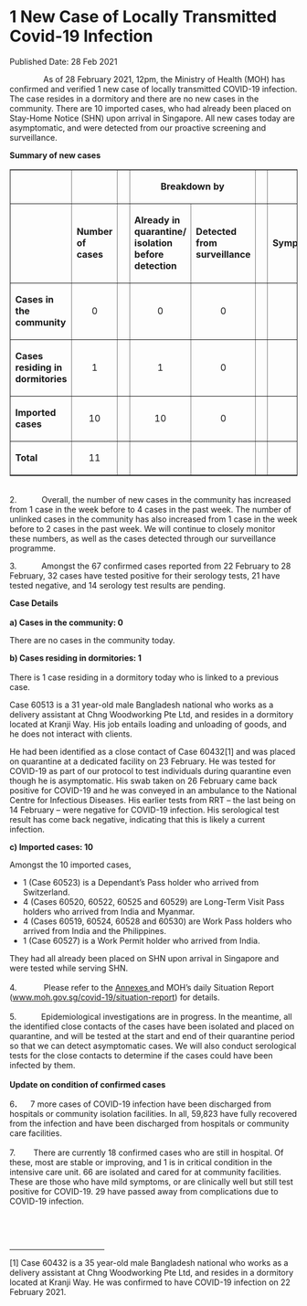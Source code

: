 <html>
    <meta http-equiv="Content-Type" content="text/html; charset=utf-8"/>
    <meta charset="utf-8"/>
    <title>1 New Case of Locally Transmitted Covid-19 Infection</title>
    <body><h1>1 New Case of Locally Transmitted Covid-19 Infection</h1>
    <p>Published Date: 28 Feb 2021</p> <p>&nbsp; &nbsp; &nbsp; &nbsp; &nbsp; &nbsp; &nbsp; &nbsp;As of 28 February 2021, 12pm, the Ministry of Health (MOH) has confirmed and verified 1 new case of locally transmitted COVID-19 infection. The case resides in a dormitory and there are no new cases in the community. There are 10 imported cases, who had already been placed on Stay-Home Notice (SHN) upon arrival in Singapore. All new cases today are asymptomatic, and were detected from our proactive screening and surveillance.&nbsp;</p> <p><strong>Summary of new cases</strong></p> <table border="1" cellspacing="0" cellpadding="0" width="605"> <tbody><tr> <td width="129"> <p align="right">&nbsp;</p> </td> <td width="60"> <p>&nbsp;</p> </td> <td width="16" valign="top"> <p>&nbsp;</p> </td> <td width="192" colspan="2"> <p align="center"><strong>Breakdown by</strong></p> </td> <td width="16" valign="top"> <p>&nbsp;</p> </td> <td width="192" colspan="2"> <p align="center"><strong>Breakdown by</strong></p> </td> </tr> <tr> <td width="129"> <p align="right">&nbsp;</p> </td> <td width="60"> <p><strong>Number of cases</strong></p> </td> <td width="16" valign="top"> <p>&nbsp;</p> </td> <td width="96"> <p><strong>Already in quarantine/ isolation before detection</strong></p> </td> <td width="96"> <p><strong>Detected from surveillance</strong></p> </td> <td width="16" valign="top"> <p>&nbsp;</p> </td> <td width="96"> <p><strong>Symptomatic</strong></p> </td> <td width="96"> <p><strong>Asymptomatic</strong></p> </td> </tr> <tr> <td width="129"> <p><strong>Cases in the community</strong></p> </td> <td width="60"> <p align="center">0</p> </td> <td width="16" valign="top"> <p align="center">&nbsp;</p> </td> <td width="96"> <p align="center">0</p> </td> <td width="96"> <p align="center">0</p> </td> <td width="16" valign="top"> <p align="center">&nbsp;</p> </td> <td width="96"> <p align="center">0</p> </td> <td width="96"> <p align="center">0</p> </td> </tr> <tr> <td width="129"> <p><strong>Cases residing in dormitories</strong></p> </td> <td width="60"> <p align="center">1</p> </td> <td width="16" valign="top"> <p align="center">&nbsp;</p> </td> <td width="96"> <p align="center">1</p> </td> <td width="96"> <p align="center">0</p> </td> <td width="16" valign="top"> <p align="center">&nbsp;</p> </td> <td width="96"> <p align="center">0</p> </td> <td width="96"> <p align="center">1</p> </td> </tr> <tr> <td width="129"> <p><strong>Imported cases</strong></p> </td> <td width="60"> <p align="center">10</p> </td> <td width="16" valign="top"> <p align="center">&nbsp;</p> </td> <td width="96"> <p align="center">10</p> </td> <td width="96"> <p align="center">0</p> </td> <td width="16" valign="top"> <p align="center">&nbsp;</p> </td> <td width="96"> <p align="center">0</p> </td> <td width="96"> <p align="center">10</p> </td> </tr> <tr> <td width="129"> <p><strong>Total</strong></p> </td> <td width="60"> <p align="center">11</p> </td> <td width="16" valign="top"> <p align="center">&nbsp;</p> </td> <td width="96"> <p align="center">&nbsp;</p> </td> <td width="96"> <p align="center">&nbsp;</p> </td> <td width="16" valign="top"> <p align="center">&nbsp;</p> </td> <td width="96"> <p align="center">&nbsp;</p> </td> <td width="96"> <p align="center">&nbsp;</p> </td> </tr> </tbody></table> <p><br>2.&nbsp; &nbsp; &nbsp; &nbsp; &nbsp; &nbsp;Overall, the number of new cases in the community has increased from 1 case in the week before to 4 cases in the past week. The number of unlinked cases in the community has also increased from 1 case in the week before to 2 cases in the past week.&nbsp;We will continue to closely monitor these numbers, as well as the cases detected through our surveillance programme.</p><p><p>3.&nbsp; &nbsp; &nbsp; &nbsp; &nbsp; &nbsp;Amongst the 67 confirmed cases reported from 22 February to 28 February, 32 cases have tested positive for their serology tests, 21 have tested negative, and 14 serology test results are pending.</p></p><p><p><strong>Case Details<br><br>a)&nbsp;</strong><strong>Cases in the community: 0</strong></p><p>There are no cases in the community today.</p><p><strong>b) Cases residing in dormitories: 1<br><br></strong>There is 1 case residing in a dormitory today who is linked to a previous case.</p><p>Case 60513 is a 31 year-old male Bangladesh national who works as a delivery assistant at Chng Woodworking Pte Ltd, and resides in a dormitory located at Kranji Way. His job entails loading and unloading of goods, and he does not interact with clients.</p><p>He had been identified as a close contact of Case 60432[1]&nbsp;and was placed on quarantine at a dedicated facility on 23 February. He was tested for COVID-19 as part of our protocol to test individuals during quarantine even though he is asymptomatic. His swab taken on 26 February came back positive for COVID-19 and he was conveyed in an ambulance to the National Centre for Infectious Diseases. His earlier tests from RRT – the last being on 14 February – were negative for COVID-19 infection. His serological test result has come back negative, indicating that this is likely a current infection.</p><p><strong>c) Imported cases: 10</strong></p><p>Amongst the 10 imported cases,</p><ul><li>1 (Case 60523) is a Dependant’s Pass holder who arrived from Switzerland.</li><li>4 (Cases 60520, 60522, 60525 and 60529) are Long-Term Visit Pass holders who arrived from India and Myanmar.</li><li>4 (Cases 60519, 60524, 60528 and 60530) are Work Pass holders who arrived from India and the Philippines.</li><li>1 (Case 60527) is a Work Permit holder who arrived from India.</li></ul><p>They had all already been placed on SHN upon arrival in Singapore and were tested while serving SHN.<br><br>4.&nbsp; &nbsp; &nbsp; &nbsp; &nbsp; &nbsp; Please refer to the <a href="/docs/librariesprovider5/default-document-library/annexes-(28-feb).pdf?sfvrsn=3c69333a_0" title="Annexes ">Annexes </a>and MOH’s daily Situation Report (<a href="http://www.moh.gov.sg/covid-19/situation-report">www.moh.gov.sg/covid-19/situation-report</a>) for details.<br><br>5.&nbsp; &nbsp; &nbsp; &nbsp; &nbsp; &nbsp;Epidemiological investigations are in progress. In the meantime, all the identified close contacts of the cases have been isolated and placed on quarantine, and will be tested at the start and end of their quarantine period so that we can detect asymptomatic cases. We will also conduct serological tests for the close contacts to determine if the cases could have been infected by them.<br><br><strong>Update on condition of confirmed cases<br><br></strong>6<strong>.&nbsp; &nbsp; &nbsp; &nbsp;</strong>7 more cases of COVID-19 infection have been discharged from hospitals or community isolation facilities. In all, 59,823 have fully recovered from the infection and have been discharged from hospitals or community care facilities.<br><br>7.&nbsp; &nbsp; &nbsp; &nbsp; There are currently 18 confirmed cases who are still in hospital. Of these, most are stable or improving, and 1 is in critical condition in the intensive care unit. 66 are isolated and cared for at community facilities. These are those who have mild symptoms, or are clinically well but still test positive for COVID-19. 29 have passed away from complications due to COVID-19 infection.</p></p> <p>&nbsp;</p> <div><br clear="all"> <hr align="left" size="1" width="33%"> <div id="ftn1"> <p>[1] Case 60432 is a 35 year-old male Bangladesh national who works as a delivery assistant at Chng Woodworking Pte Ltd, and resides in a dormitory located at Kranji Way. He was confirmed to have COVID-19 infection on 22 February 2021. </p> </div> </div></body>
</html>